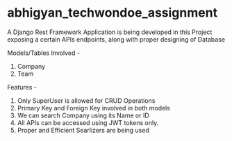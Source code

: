 # abhigyan_techwondoe_assignment

A Django Rest Framework Application is being developed in this Project exposing a certain APIs endpoints, along with proper designing of Database

Models/Tables Involved - 
1) Company
2) Team

Features - 
1) Only SuperUser is allowed for CRUD Operations
2) Primary Key and Foreign Key involved in both models
3) We can search Company using its Name or ID
4) All APIs can be accessed using JWT tokens only.
5) Proper and Efficient Searlizers are being used
